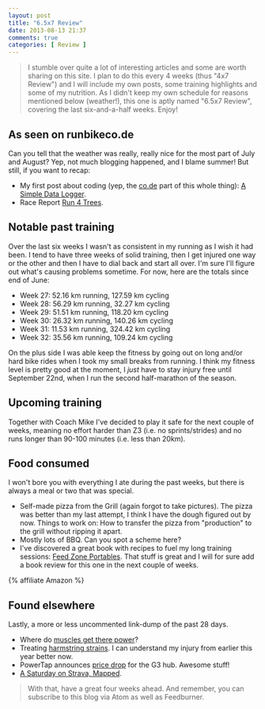 ```yaml
---
layout: post
title: "6.5x7 Review"
date: 2013-08-13 21:37
comments: true
categories: [ Review ]
---
```

> I stumble over quite a lot of interesting articles and some are worth sharing
> on this site. I plan to do this every 4 weeks (thus "4x7 Review") and I will
> include my own posts, some training highlights and some of my nutrition. As
> I didn't keep my own schedule for reasons mentioned below (weather!), this
> one is aptly named "6.5x7 Review", covering the last six-and-a-half weeks.
> Enjoy!

## As seen on runbikeco.de ##
Can you tell that the weather was really, really nice for the most part of July
and August? Yep, not much blogging happened, and I blame summer! But still, if
you want to recap:

  * My first post about coding (yep, the [co.de](/blog/categories/coding) part of this whole thing): [A Simple Data Logger](/blog/2013/08/07/a-simple-data-logger/).
  * Race Report [Run 4 Trees](/blog/2013/07/30/race-report-run-4-trees/).

## Notable past training

Over the last six weeks I wasn't as consistent in my running as I wish it had been.
I tend to have three weeks of solid training, then I get injured one way or
the other and then I have to dial back and start all over. I'm sure I'll figure
out what's causing problems sometime. For now, here are the totals since
end of June:

  * Week 27: 52.16 km running, 127.59 km cycling
  * Week 28: 56.29 km running,  32.27 km cycling
  * Week 29: 51.51 km running, 118.20 km cycling
  * Week 30: 26.32 km running, 140.26 km cycling
  * Week 31: 11.53 km running, 324.42 km cycling
  * Week 32: 35.56 km running, 109.24 km cycling

  
On the plus side I was able keep the fitness by going out on long and/or hard
bike rides when I took my small breaks from running. I think my fitness level
is pretty good at the moment, I *just* have to stay injury free until September 22nd,
when I run the second half-marathon of the season.


## Upcoming training

Together with Coach Mike I've decided to play it safe for the next couple of weeks,
meaning no effort harder than Z3 (i.e. no sprints/strides) and no runs longer than
90-100 minutes (i.e. less than 20km).

## Food consumed
I won't bore you with everything I ate during the past weeks, but there is always a meal or two that was special.
  
  * Self-made pizza from the Grill (again forgot to take pictures). The pizza was better than my last attempt, I think I have the dough figured out by now. Things to work on: How to transfer the pizza from "production" to the grill without ripping it apart.
  * Mostly lots of BBQ. Can you spot a scheme here?
  * I've discovered a great book with recipes to fuel my long training sessions: [Feed Zone Portables](http://www.amazon.com/gp/product/1937715000/ref=as_li_ss_tl?ie=UTF8&camp=1789&creative=390957&creativeASIN=1937715000&linkCode=as2&tag=runbikcod03-20). That
  stuff is great and I will for sure add a book review for this one in the next couple of weeks.

{% affiliate Amazon %}

## Found elsewhere
Lastly, a more or less uncommented link-dump of the past 28 days.

 * Where do [muscles get there power](http://www.sciencedaily.com/releases/2013/07/130712102844.htm)?
 * Treating [harmstring strains](http://www.kinetic-revolution.com/hamstring-strains/). I can understand my injury from earlier this year better now.
 * PowerTap announces [price drop](http://velonews.competitor.com/2013/08/bikes-and-tech/powertap-drops-power-meter-hub-price-by-510_297666) for the G3 hub. Awesome stuff!
 * [A Saturday on Strava, Mapped](http://engineering.strava.com/saturday-heatmap/). 


> With that, have a great four weeks ahead. And remember, you can subscribe to this blog via Atom as well as Feedburner. 

